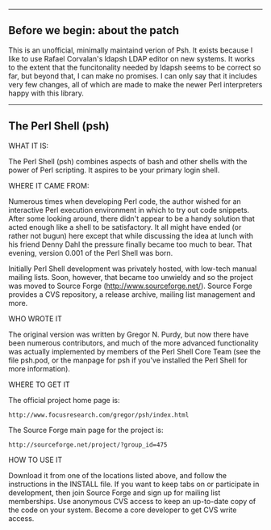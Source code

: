 -------------------------------------------------------------------------------
Before we begin: about the patch
-------------------------------------------------------------------------------

This is an unofficial, minimally maintaind verion of Psh.  It exists because 
I like to use Rafael Corvalan's ldapsh LDAP editor on new systems.  It works
to the extent that the funcitonality needed by ldapsh seems to be correct so
far, but beyond that, I can make no promises.  I can only say that it includes 
very few changes, all of which are made to make the newer Perl interpreters 
happy with this library.


-------------------------------------------------------------------------------
The Perl Shell (psh)
-------------------------------------------------------------------------------

 
WHAT IT IS:

The Perl Shell (psh) combines aspects of bash and other shells with the power
of Perl scripting. It aspires to be your primary login shell.


WHERE IT CAME FROM:

Numerous times when developing Perl code, the author wished for an interactive
Perl execution environment in which to try out code snippets. After some
looking around, there didn't appear to be a handy solution that acted enough
like a shell to be satisfactory. It all might have ended (or rather not bugun)
here except that while discussing the idea at lunch with his friend Denny Dahl
the pressure finally became too much to bear. That evening, version 0.001 of
the Perl Shell was born.

Initially Perl Shell development was privately hosted, with low-tech manual
mailing lists. Soon, however, that became too unwieldy and so the project
was moved to Source Forge (http://www.sourceforge.net/). Source Forge provides
a CVS repository, a release archive, mailing list management and more.


WHO WROTE IT

The original version was written by Gregor N. Purdy, but now there have been
numerous contributors, and much of the more advanced functionality was
actually implemented by members of the Perl Shell Core Team (see the file
psh.pod, or the manpage for psh if you've installed the Perl Shell for more
information).


WHERE TO GET IT

The official project home page is:

    http://www.focusresearch.com/gregor/psh/index.html 

The Source Forge main page for the project is:

    http://sourceforge.net/project/?group_id=475


HOW TO USE IT

Download it from one of the locations listed above, and follow the instructions
in the INSTALL file. If you want to keep tabs on or participate in development,
then join Source Forge and sign up for mailing list memberships. Use anonymous
CVS access to keep an up-to-date copy of the code on your system. Become a
core developer to get CVS write access.

